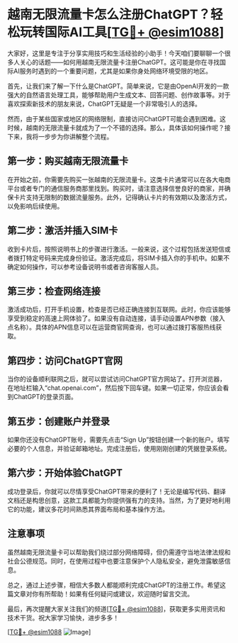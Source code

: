 # 越南无限流量卡怎么注册ChatGPT？轻松玩转国际AI工具[[TG💪+ @esim1088](https://t.me/s/esim1088)]

大家好，这里是专注于分享实用技巧和生活经验的小助手！今天咱们要聊聊一个很多人关心的话题——如何用越南无限流量卡注册ChatGPT。这可能是你在寻找国际AI服务时遇到的一个重要问题，尤其是如果你身处网络环境受限的地区。

首先，让我们来了解一下什么是ChatGPT。简单来说，它是由OpenAI开发的一款强大的自然语言处理工具，能够帮助用户生成文本、回答问题、创作故事等。对于喜欢探索新技术的朋友来说，ChatGPT无疑是一个非常吸引人的选择。

然而，由于某些国家或地区的网络限制，直接访问ChatGPT可能会遇到困难。这时候，越南的无限流量卡就成为了一个不错的选择。那么，具体该如何操作呢？接下来，我将一步步为你讲解整个流程。

## 第一步：购买越南无限流量卡

在开始之前，你需要先购买一张越南的无限流量卡。这类卡片通常可以在各大电商平台或者专门的通信服务商那里找到。购买时，请注意选择信誉良好的商家，并确保卡片支持无限制的数据流量服务。此外，记得确认卡片的有效期以及激活方式，以免影响后续使用。

## 第二步：激活并插入SIM卡

收到卡片后，按照说明书上的步骤进行激活。一般来说，这个过程包括发送短信或者拨打特定号码来完成身份验证。激活完成后，将SIM卡插入你的手机中。如果不确定如何操作，可以参考设备说明书或者咨询客服人员。

## 第三步：检查网络连接

激活成功后，打开手机设置，检查是否已经正确连接到互联网。此时，你应该能够享受到稳定的高速上网体验了。如果没有自动连接，请手动设置APN参数（接入点名称）。具体的APN信息可以在运营商官网查询，也可以通过拨打客服热线获取。

## 第四步：访问ChatGPT官网

当你的设备顺利联网之后，就可以尝试访问ChatGPT官方网站了。打开浏览器，在地址栏输入“chat.openai.com”，然后按下回车键。如果一切正常，你应该会看到ChatGPT的登录页面。

## 第五步：创建账户并登录

如果你还没有ChatGPT账号，需要先点击“Sign Up”按钮创建一个新的账户。填写必要的个人信息，并验证邮箱地址。完成注册后，使用刚刚创建的凭据登录系统。

## 第六步：开始体验ChatGPT

成功登录后，你就可以尽情享受ChatGPT带来的便利了！无论是编写代码、翻译文档还是构思创意，这款工具都能为你提供强有力的支持。当然，为了更好地利用它的功能，建议多花时间熟悉其界面布局和基本操作方法。

## 注意事项

虽然越南无限流量卡可以帮助我们绕过部分网络障碍，但仍需遵守当地法律法规和社会公德规范。同时，在使用过程中也要注意保护个人隐私安全，避免泄露敏感信息。

总之，通过上述步骤，相信大多数人都能顺利完成ChatGPT的注册工作。希望这篇文章对你有所帮助！如果有任何疑问或建议，欢迎随时留言交流。

最后，再次提醒大家关注我们的频道[[TG💪+ @esim1088](https://t.me/s/esim1088)]，获取更多实用资讯和技术干货。祝大家学习愉快，进步多多！

[[TG💪+ @esim1088](https://t.me/s/esim1088) ![Image](https://i.postimg.cc/4NQfJmqS/Snipaste-2025-05-13-00-14-12.png)]